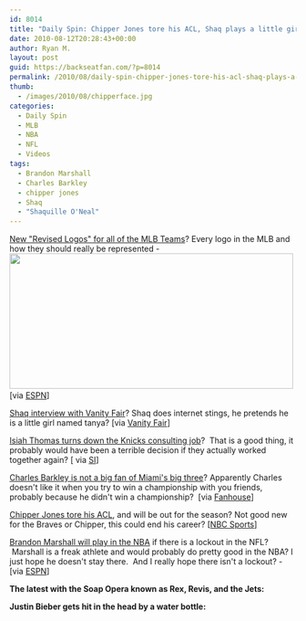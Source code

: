 ```yaml
---
id: 8014
title: "Daily Spin: Chipper Jones tore his ACL, Shaq plays a little girl, Brandon Marshall could play in the NBA"
date: 2010-08-12T20:28:43+00:00
author: Ryan M.
layout: post
guid: https://backseatfan.com/?p=8014
permalink: /2010/08/daily-spin-chipper-jones-tore-his-acl-shaq-plays-a-little-girl-brandon-marshall-could-play-in-the-nba/
thumb:
  - /images/2010/08/chipperface.jpg
categories:
  - Daily Spin
  - MLB
  - NBA
  - NFL
  - Videos
tags:
  - Brandon Marshall
  - Charles Barkley
  - chipper jones
  - Shaq
  - "Shaquille O'Neal"
---
```


<div class="entry">
  <p>
    <a href="http://sports.espn.go.com/espn/page2/story?page=snibbe%2F100811_national_league_logos">New "Revised Logos" for all of the MLB Teams</a>? Every logo in the MLB and how they should really be represented - <a href="/images/2010/08/realalcentrallogos.jpg"><img class="aligncenter size-full wp-image-8016" title="realalcentrallogos" src="/images/2010/08/realalcentrallogos.jpg" alt="" width="498" height="237" srcset="/images/2010/08/realalcentrallogos.jpg 498w, /images/2010/08/realalcentrallogos-300x142.jpg 300w" sizes="(max-width: 498px) 100vw, 498px" /></a>[via <a href="http://sports.espn.go.com/espn/page2/story?page=snibbe%2F100811_national_league_logos">ESPN</a>]
  </p>

  <p>
    <a href="https://www.vanityfair.com/online/oscars/2010/08/shaquille-oneal-has-a-message-for-boston-tanya-says-hello.html">Shaq interview with Vanity Fair</a>? Shaq does internet stings, he pretends he is a little girl named tanya? [via <a href="https://www.vanityfair.com/online/oscars/2010/08/shaquille-oneal-has-a-message-for-boston-tanya-says-hello.html">Vanity Fair</a>]
  </p>

  <p>
    <a href="http://sportsillustrated.cnn.com/2010/writers/michael_rosenberg/08/11/thomas.knicks/index.html?eref=sihp">Isiah Thomas turns down the Knicks consulting job</a>?  That is a good thing, it probably would have been a terrible decision if they actually worked together again? [ via <a href="http://sportsillustrated.cnn.com/2010/writers/michael_rosenberg/08/11/thomas.knicks/index.html?eref=sihp">SI</a>]
  </p>

  <p>
    <a href="http://nba.fanhouse.com/2010/08/12/charles-barkley-rips-lebron-miamis-big-three-as-punks/?synd=1">Charles Barkley is not a big fan of Miami's big three</a>? Apparently Charles doesn't like it when you try to win a championship with you friends, probably because he didn't win a championship?  [via <a href="http://nba.fanhouse.com/2010/08/12/charles-barkley-rips-lebron-miamis-big-three-as-punks/?synd=1">Fanhouse</a>]
  </p>

  <p>
    <a href="http://nbcsports.msnbc.com/id/38675973/ns/sports-player_news/">Chipper Jones tore his ACL</a>, and will be out for the season? Not good new for the Braves or Chipper, this could end his career? [<a href="http://nbcsports.msnbc.com/id/38675973/ns/sports-player_news/">NBC Sports</a>]
  </p>

  <p>
    <a href="http://sports.espn.go.com/nfl/news/story?id=5459355">Brandon Marshall will play in the NBA</a> if there is a lockout in the NFL?  Marshall is a freak athlete and would probably do pretty good in the NBA? I just hope he doesn't stay there.  And I really hope there isn't a lockout? - [via <a href="http://sports.espn.go.com/nfl/news/story?id=5459355">ESPN</a>]
  </p>

  <p>
    <strong>The latest with the Soap Opera known as Rex, Revis, and the Jets:<br /> </strong>
  </p>

  <p>
    <noscript>
    </noscript>
  </p>

  <p>
    <strong>Justin Bieber gets hit in the head by a water bottle:</strong>
  </p>

  <p>
  </p>
</div>
